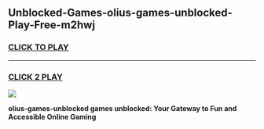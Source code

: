 
## Unblocked-Games-olius-games-unblocked-Play-Free-m2hwj
<h3>
<a href="https://premium76.site?title=olius-games-unblocked&ref=09A">CLICK TO PLAY</a></h3>
<hr>

<h3>
<a href="https://premium76.site?title=olius-games-unblocked&ref=09A">CLICK 2 PLAY</a>
  
</h3>

<a href="https://premium76.site?title=olius-games-unblocked&ref=09A"><img src="https://clearcache.store/games.png"></a>


**olius-games-unblocked games unblocked: Your Gateway to Fun and Accessible Online Gaming**
